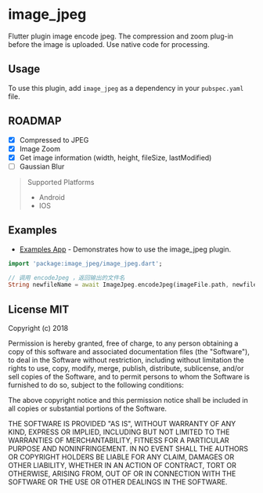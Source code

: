 # image_jpeg

Flutter plugin image encode jpeg. The compression and zoom plug-in before the image is uploaded. Use native code for processing.

## Usage
To use this plugin, add `image_jpeg` as a dependency in your `pubspec.yaml` file.

## ROADMAP

* [x] Compressed to JPEG
* [x] Image Zoom
* [x] Get image information (width, height, fileSize, lastModified)
* [ ] Gaussian Blur

> Supported  Platforms
> * Android
> * IOS

## Examples

  * [Examples App](https://github.com/yangyxd/image_jpeg/tree/master/example) - Demonstrates how to use the image_jpeg plugin.

```dart
import 'package:image_jpeg/image_jpeg.dart';

// 调用 encodeJpeg ，返回输出的文件名
String newfileName = await ImageJpeg.encodeJpeg(imageFile.path, newfile, 70, JpgImageWidth, JpgImageHeigh);

```

## License MIT

Copyright (c) 2018 

Permission is hereby granted, free of charge, to any person obtaining a copy
of this software and associated documentation files (the "Software"), to deal
in the Software without restriction, including without limitation the rights
to use, copy, modify, merge, publish, distribute, sublicense, and/or sell
copies of the Software, and to permit persons to whom the Software is
furnished to do so, subject to the following conditions:

The above copyright notice and this permission notice shall be included in all
copies or substantial portions of the Software.

THE SOFTWARE IS PROVIDED "AS IS", WITHOUT WARRANTY OF ANY KIND, EXPRESS OR
IMPLIED, INCLUDING BUT NOT LIMITED TO THE WARRANTIES OF MERCHANTABILITY,
FITNESS FOR A PARTICULAR PURPOSE AND NONINFRINGEMENT. IN NO EVENT SHALL THE
AUTHORS OR COPYRIGHT HOLDERS BE LIABLE FOR ANY CLAIM, DAMAGES OR OTHER
LIABILITY, WHETHER IN AN ACTION OF CONTRACT, TORT OR OTHERWISE, ARISING FROM,
OUT OF OR IN CONNECTION WITH THE SOFTWARE OR THE USE OR OTHER DEALINGS IN THE
SOFTWARE.
